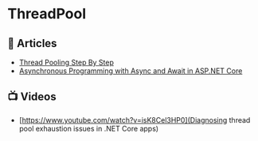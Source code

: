 # ThreadPool

## 📕 Articles
- [Thread Pooling Step By Step](https://www.learncsharptutorial.com/threadpooling-csharp-example.php)
- [Asynchronous Programming with Async and Await in ASP.NET Core](https://code-maze.com/asynchronous-programming-with-async-and-await-in-asp-net-core/)

## 📺 Videos
- [https://www.youtube.com/watch?v=isK8Cel3HP0](Diagnosing thread pool exhaustion issues in .NET Core apps)
